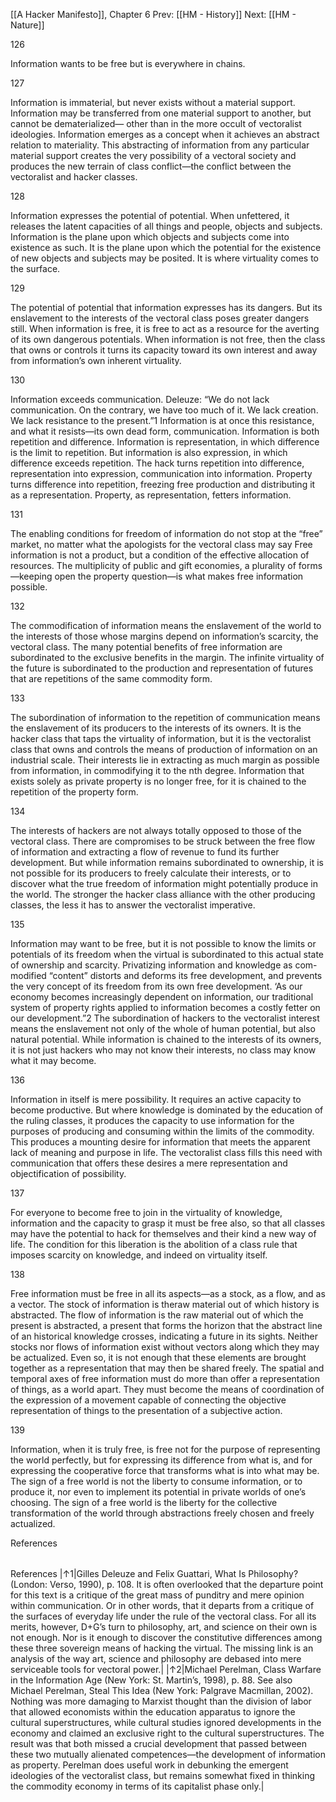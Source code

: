 [[A Hacker Manifesto]], Chapter 6
Prev: [[HM - History]]
Next: [[HM - Nature]]

126

Information wants to be free but is everywhere in chains.

127

Information is immaterial, but never exists without a material support. Information may be transferred from one material support to another, but cannot be dematerialized— other than in the more occult of vectoralist ideologies. Information emerges as a concept when it achieves an abstract relation to materiality. This abstracting of information from any particular material support creates the very possibility of a vectoral society and produces the new terrain of class conflict—the conflict between the vectoralist and hacker classes.

128

Information expresses the potential of potential. When unfettered, it releases the latent capacities of all things and people, objects and subjects. Information is the plane upon which objects and subjects come into existence as such. It is the plane upon which the potential for the existence of new objects and subjects may be posited. It is where virtuality comes to the surface.

129

The potential of potential that information expresses has its dangers. But its enslavement to the interests of the vectoral class poses greater dangers still. When information is free, it is free to act as a resource for the averting of its own dangerous potentials. When information is not free, then the class that owns or controls it turns its capacity toward its own interest and away from information’s own inherent virtuality.

130

Information exceeds communication. Deleuze: “We do not lack communication. On the contrary, we have too much of it. We lack creation. We lack resistance to the present.”1 Information is at once this resistance, and what it resists—its own dead form, communication. Information is both repetition and difference. Information is representation, in which difference is the limit to repetition. But information is also expression, in which difference exceeds repetition. The hack turns repetition into difference, representation into expression, communication into information. Property turns difference into repetition, freezing free production and distributing it as a representation. Property, as representation, fetters information.

131

The enabling conditions for freedom of information do not stop at the “free” market, no matter what the apologists for the vectoral class may say Free information is not a product, but a condition of the effective allocation of resources. The multiplicity of public and gift economies, a plurality of forms—keeping open the property question—is what makes free information possible.

132

The commodification of information means the enslavement of the world to the interests of those whose margins depend on information’s scarcity, the vectoral class. The many potential benefits of free information are subordinated to the exclusive benefits in the margin. The infinite virtuality of the future is subordinated to the production and representation of futures that are repetitions of the same commodity form.

133

The subordination of information to the repetition of communication means the enslavement of its producers to the interests of its owners. It is the hacker class that taps the virtuality of information, but it is the vectoralist class that owns and controls the means of production of information on an industrial scale. Their interests lie in extracting as much margin as possible from information, in commodifying it to the nth degree. Information that exists solely as private property is no longer free, for it is chained to the repetition of the property form.

134

The interests of hackers are not always totally opposed to those of the vectoral class. There are compromises to be struck between the free flow of information and extracting a flow of revenue to fund its further development. But while information remains subordinated to ownership, it is not possible for its producers to freely calculate their interests, or to discover what the true freedom of information might potentially produce in the world. The stronger the hacker class alliance with the other producing classes, the less it has to answer the vectoralist imperative.

135

Information may want to be free, but it is not possible to know the limits or potentials of its freedom when the virtual is subordinated to this actual state of ownership and scarcity. Privatizing information and knowledge as com- modified “content” distorts and deforms its free development, and prevents the very concept of its freedom from its own free development. ‘As our economy becomes increasingly dependent on information, our traditional system of property rights applied to information becomes a costly fetter on our development.”2 The subordination of hackers to the vectoralist interest means the enslavement not only of the whole of human potential, but also natural potential. While information is chained to the interests of its owners, it is not just hackers who may not know their interests, no class may know what it may become.

136

Information in itself is mere possibility. It requires an active capacity to become productive. But where knowledge is dominated by the education of the ruling classes, it produces the capacity to use information for the purposes of producing and consuming within the limits of the commodity. This produces a mounting desire for information that meets the apparent lack of meaning and purpose in life. The vectoralist class fills this need with communication that offers these desires a mere representation and objectification of possibility.

137

For everyone to become free to join in the virtuality of knowledge, information and the capacity to grasp it must be free also, so that all classes may have the potential to hack for themselves and their kind a new way of life. The condition for this liberation is the abolition of a class rule that imposes scarcity on knowledge, and indeed on virtuality itself.

138

Free information must be free in all its aspects—as a stock, as a flow, and as a vector. The stock of information is theraw material out of which history is abstracted. The flow of information is the raw material out of which the present is abstracted, a present that forms the horizon that the abstract line of an historical knowledge crosses, indicating a future in its sights. Neither stocks nor flows of information exist without vectors along which they may be actualized. Even so, it is not enough that these elements are brought together as a representation that may then be shared freely. The spatial and temporal axes of free information must do more than offer a representation of things, as a world apart. They must become the means of coordination of the expression of a movement capable of connecting the objective representation of things to the presentation of a subjective action.

139

Information, when it is truly free, is free not for the purpose of representing the world perfectly, but for expressing its difference from what is, and for expressing the cooperative force that transforms what is into what may be. The sign of a free world is not the liberty to consume information, or to produce it, nor even to implement its potential in private worlds of one’s choosing. The sign of a free world is the liberty for the collective transformation of the world through abstractions freely chosen and freely actualized.

References

|   |   |
|---|---|
References
|↑1|Gilles Deleuze and Felix Guattari, What Is Philosophy? (London: Verso, 1990), p. 108. It is often overlooked that the departure point for this text is a critique of the great mass of punditry and mere opinion within communication. Or in other words, that it departs from a critique of the surfaces of everyday life under the rule of the vectoral class. For all its merits, however, D+G’s turn to philosophy, art, and science on their own is not enough. Nor is it enough to discover the constitutive differences among these three sovereign means of hacking the virtual. The missing link is an analysis of the way art, science and philosophy are debased into mere serviceable tools for vectoral power.|
|↑2|Michael Perelman, Class Warfare in the Information Age (New York: St. Martin’s, 1998), p. 88. See also Michael Perelman, Steal This Idea (New York: Palgrave Macmillan, 2002). Nothing was more damaging to Marxist thought than the division of labor that allowed economists within the education apparatus to ignore the cultural superstructures, while cultural studies ignored developments in the economy and claimed an exclusive right to the cultural superstructures. The result was that both missed a crucial development that passed between these two mutually alienated competences—the development of information as property. Perelman does useful work in debunking the emergent ideologies of the vectoralist class, but remains somewhat fixed in thinking the commodity economy in terms of its capitalist phase only.|